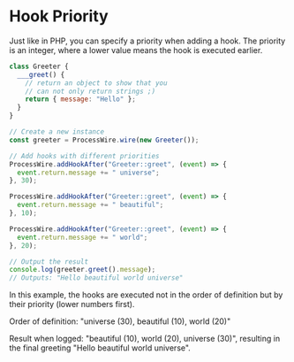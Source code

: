 # Hook Priority

Just like in PHP, you can specify a priority when adding a hook. The priority is an integer, where a lower value means the hook is executed earlier.

```js
class Greeter {
  ___greet() {
    // return an object to show that you
    // can not only return strings ;)
    return { message: "Hello" };
  }
}

// Create a new instance
const greeter = ProcessWire.wire(new Greeter());

// Add hooks with different priorities
ProcessWire.addHookAfter("Greeter::greet", (event) => {
  event.return.message += " universe";
}, 30);

ProcessWire.addHookAfter("Greeter::greet", (event) => {
  event.return.message += " beautiful";
}, 10);

ProcessWire.addHookAfter("Greeter::greet", (event) => {
  event.return.message += " world";
}, 20);

// Output the result
console.log(greeter.greet().message);
// Outputs: "Hello beautiful world universe"
```

In this example, the hooks are executed not in the order of definition but by their priority (lower numbers first).

Order of definition: "universe (30), beautiful (10), world (20)"

Result when logged: "beautiful (10), world (20), universe (30)", resulting in the final greeting "Hello beautiful world universe".
